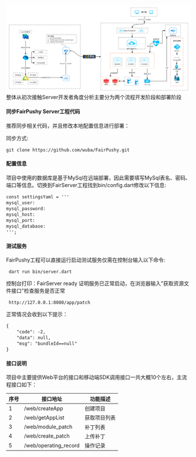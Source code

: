 
<img src="server.png" alt="image-20220728185624137" style="zoom:67%; float:left" />

整体从初次接触Server开发者角度分析主要分为两个流程开发阶段和部署阶段
#### 同步FairPushy Server工程代码

推荐同步相关代码，并且修改本地配置信息进行部署：

同步方式:

```
git clone https://github.com/wuba/FairPushy.git
```

#### 配置信息

项目中使用的数据库是基于MySql在远端部署，因此需要填写MySql表名、密码、端口等信息。切换到FairServer工程找到bin/config.dart修改以下信息:
```
const settingsYaml = '''
mysql_user: 
mysql_password: 
mysql_host: 
mysql_port: 
mysql_database: 
''';
```


#### 测试服务

FairPushy工程可以直接运行启动测试服务仅需在控制台输入以下命令:
```
 dart run bin/server.dart
```
控制台打印：FairServer ready 证明服务已正常启动，在浏览器输入"获取资源文件接口"检查服务是否正常
```
 http://127.0.0.1:8080/app/patch
```
正常情况会收到以下提示：
```
{
    "code": -2,
    "data": null,
    "msg": "bundleId==null"
}
```
#### 接口说明

项目中主要提供Web平台的接口和移动端SDK调用接口一共大概10个左右，主流程接口如下：

序号 | 接口地址 | 功能描述   |
| -- | ---- | ------ |
| 1 |   /web/createApp   | 创建项目  |
| 2 |    /web/getAppList  | 获取项目列表  |
| 3 |    /web/module_patch | 补丁列表   |
| 4 |    /web/create_patch  | 上传补丁   |
| 5 |    /web/operating_record  | 操作记录   |









